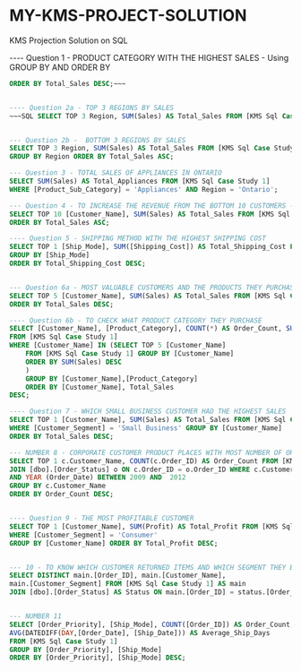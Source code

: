 # MY-KMS-PROJECT-SOLUTION
KMS Projection Solution on SQL 

---- Question 1 - PRODUCT CATEGORY WITH THE HIGHEST SALES -  Using GROUP BY AND ORDER BY
~~~sql SELECT TOP 1 [Product_Category], SUM(Sales) AS Total_Sales FROM [KMS Sql Case Study 1] GROUP BY [Product_Category]
ORDER BY Total_Sales DESC;~~~  


---- Question 2a - TOP 3 REGIONS BY SALES
~~~SQL SELECT TOP 3 Region, SUM(Sales) AS Total_Sales FROM [KMS Sql Case Study 1] GROUP BY Region ORDER BY Total_Sales DESC;~~~


--- Question 2b -  BOTTOM 3 REGIONS BY SALES
SELECT TOP 3 Region, SUM(Sales) AS Total_Sales FROM [KMS Sql Case Study 1] 
GROUP BY Region ORDER BY Total_Sales ASC;

--- Question 3 - TOTAL SALES OF APPLIANCES IN ONTARIO
SELECT SUM(Sales) AS Total_Appliances FROM [KMS Sql Case Study 1] 
WHERE [Product_Sub_Category] = 'Appliances' AND Region = 'Ontario';

--- Question 4 - TO INCREASE THE REVENUE FROM THE BOTTOM 10 CUSTOMERS - BOTTOM 10 CUSTOMERS
SELECT TOP 10 [Customer_Name], SUM(Sales) AS Total_Sales FROM [KMS Sql Case Study 1] GROUP BY [Customer_Name]
ORDER BY Total_Sales ASC;

---- Question 5 - SHIPPING METHOD WITH THE HIGHEST SHIPPING COST
SELECT TOP 1 [Ship_Mode], SUM([Shipping_Cost]) AS Total_Shipping_Cost FROM [KMS Sql Case Study 1] 
GROUP BY [Ship_Mode] 
ORDER BY Total_Shipping_Cost DESC;


--- Question 6a - MOST VALUABLE CUSTOMERS AND THE PRODUCTS THEY PURCHASE
SELECT TOP 5 [Customer_Name], SUM(Sales) AS Total_Sales FROM [KMS Sql Case Study 1] GROUP BY [Customer_Name] 
ORDER BY Total_Sales DESC;

---- Question 6b - TO CHECK WHAT PRODUCT CATEGORY THEY PURCHASE
SELECT [Customer_Name], [Product_Category], COUNT(*) AS Order_Count, SUM(Sales) As Total_Sales 
FROM [KMS Sql Case Study 1]
WHERE [Customer_Name] IN (SELECT TOP 5 [Customer_Name] 
	FROM [KMS Sql Case Study 1] GROUP BY [Customer_Name] 
	ORDER BY SUM(Sales) DESC  
	)
	GROUP BY [Customer_Name],[Product_Category]
	ORDER BY [Customer_Name], Total_Sales 
DESC;

---- Question 7 - WHICH SMALL BUSINESS CUSTOMER HAD THE HIGHEST SALES
SELECT TOP 1 [Customer_Name], SUM(Sales) AS Total_Sales FROM [KMS Sql Case Study 1]
WHERE [Customer_Segment] = 'Small Business' GROUP BY [Customer_Name]
ORDER BY Total_Sales DESC;

--- NUMBER 8 - CORPORATE CUSTOMER PRODUCT PLACES WITH MOST NUMBER OF ORDERS IN 2009 TO 2012
SELECT TOP 1 c.Customer_Name, COUNT(c.Order_ID) AS Order_Count FROM [KMS Sql Case Study 1] c
JOIN [dbo].[Order_Status] o ON c.Order_ID = o.Order_ID WHERE c.Customer_Segment = 'Corporate'
AND YEAR (Order_Date) BETWEEN 2009 AND  2012
GROUP BY c.Customer_Name
ORDER BY Order_Count DESC; 


---- Question 9 - THE MOST PROFITABLE CUSTOMER
SELECT TOP 1 [Customer_Name], SUM(Profit) AS Total_Profit FROM [KMS Sql Case Study 1] 
WHERE [Customer_Segment] = 'Consumer'
GROUP BY [Customer_Name] ORDER BY Total_Profit DESC;


--- 10 - TO KNOW WHICH CUSTOMER RETURNED ITEMS AND WHICH SEGMENT THEY BELONG TO
SELECT DISTINCT main.[Order_ID], main.[Customer_Name], 
main.[Customer_Segment] FROM [KMS Sql Case Study 1] AS main
JOIN [dbo].[Order_Status] AS Status ON main.[Order_ID] = status.[Order_ID] WHERE status.status = 'Returned';


--- NUMBER 11
SELECT [Order_Priority], [Ship_Mode], COUNT([Order_ID]) AS Order_Count, ROUND(SUM(Sales-Profit),2) As Estimated_Shipping_Cost,
AVG(DATEDIFF(DAY,[Order_Date], [Ship_Date])) AS Average_Ship_Days 
FROM [KMS Sql Case Study 1] 
GROUP BY [Order_Priority], [Ship_Mode]
ORDER BY [Order_Priority], [Ship_Mode] DESC;

